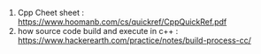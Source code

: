 1. Cpp Cheet sheet : https://www.hoomanb.com/cs/quickref/CppQuickRef.pdf
2. how source code build and execute in c++ : https://www.hackerearth.com/practice/notes/build-process-cc/
